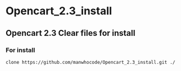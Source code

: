 # Opencart_2.3_install

## Opencart 2.3 Clear files for install

### For install 
```
clone https://github.com/manwhocode/Opencart_2.3_install.git ./
```
